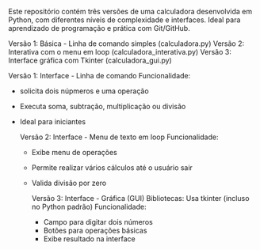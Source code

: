 Este repositório contém três versões de uma calculadora desenvolvida em Python, com diferentes níveis de complexidade e interfaces. Ideal para aprendizado de programação e prática com Git/GitHub.

Versão 1: Básica - Linha de comando simples (calculadora.py)
Versão 2: Interativa com o menu em loop (calculadora_interativa.py)
Versão 3: Interface gráfica com Tkinter (calculadora_gui.py)

Versão 1: Interface - Linha de comando 
Funcionalidade:
- solicita dois núpmeros e uma operação
- Executa soma, subtração, multiplicação ou divisão
- Ideal para iniciantes

  Versão 2: Interface - Menu de texto em loop
  Funcionalidade:
  - Exibe menu de operações
  - Permite realizar vários cálculos até o usuário sair
  - Valida divisão por zero
 
    Versão 3: Interface - Gráfica (GUI)
    Bibliotecas: Usa tkinter (incluso no Python padrão)
    Funcionalidade:
    - Campo para digitar dois números
    - Botões para operações básicas
    - Exibe resultado na interface
  
